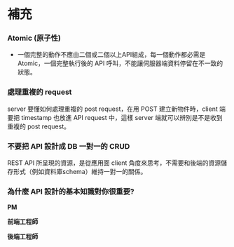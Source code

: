 # 補充

### Atomic (原子性)

* 一個完整的動作不應由二個或二個以上API組成，每一個動作都必需是 Atomic，一個完整執行後的 API 呼叫，不能讓伺服器端資料停留在不一致的狀態。

<!-- 例如 User A 轉帳 100 給 User B 付錢買火車票。 -->
<!-- 但不代表，要把兩個 request api get 結合在一起，我們有 cache 機制。 -->
<!-- 重點在於若兩個 request，其中一個失敗了，會不會導致資料狀態不全。 -->
<!-- 如何測試 atomic api -> 應該是由商業邏輯來定義，所以在談 user requirement 中，會需要不斷的問客戶問題！ex: 轉帳轉到一半斷線的話怎麼辦？ -->

### 處理重複的 request

server 要懂如何處理重複的 post request，在用 POST 建立新物件時，client 端要把 timestamp 也放進 API request 中，這樣 server 端就可以辨別是不是收到重複的 post request。

<!--
post timestamp 也是要存進 redis 或資料庫中囉？ Redis 就行了，設個 5 分鐘即可。也不用開保護，通常真的遺失也沒關係。
-->

### 不要把 API 設計成 DB 一對一的 CRUD

REST API 所呈現的資源，是從應用面 client 角度來思考，不需要和後端的資源儲存形式（例如資料庫schema）維持一對一的關係。

### 為什麼 API 設計的基本知識對你很重要?

**PM**
<!--
* 了解整個 API 的設計運作過程，降低與 RD 的觀念上的差距。
* 為什麼 API 不能草率設計？
* 為什麼要版本控制？
* 為什麼 RD 堅持要我申請 HTTPS？
* 瞭解安全性的重要性
 -->

**前端工程師**

<!--
* API 是 application process interface，代表是前端跟後端的溝通。
* 需求是由前端開出，當瞭解了後端實作需要的東西時，雙方討論才有基礎共識。
 -->

**後端工程師**
<!--
* 現在主流的設計方法
* 如何突破系統的瓶頸
* 注意實作要避免的細節
* 學習怎麼跟 PM 解釋，PM 覺得不重要的東西其實很重要。
* 安全性
 -->
